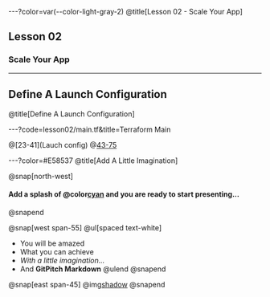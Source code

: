 ---?color=var(--color-light-gray-2)
@title[Lesson 02 - Scale Your App]

## Lesson 02 
### Scale Your App

---

## Define A Launch Configuration
@title[Define A Launch Configuration]

---?code=lesson02/main.tf&title=Terraform Main

@[23-41](Lauch config)
@[43-75](Autoscaling)

---?color=#E58537
@title[Add A Little Imagination]

@snap[north-west]
#### Add a splash of @color[cyan](**color**) and you are ready to start presenting...
@snapend

@snap[west span-55]
@ul[spaced text-white]
- You will be amazed
- What you can achieve
- *With a little imagination...*
- And **GitPitch Markdown**
@ulend
@snapend

@snap[east span-45]
@img[shadow](assets/img/background.png)
@snapend
